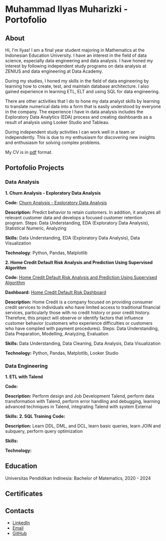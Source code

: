 # **Muhammad Ilyas Muharizki - Portofolio**

## **About**

Hi, I'm Ilyas! I am a final year student majoring in Mathematics at the Indonesian Education University. I have an interest in the field of data science, especially data engineering and data analysis. I have honed my interest by following independent study programs on data analysis at ZENIUS and data engineering at Data Academy.

During my studies, I honed my skills in the field of data engineering by learning how to create, test, and maintain database architecture. I also gained experience in learning ETL, ELT and using SQL for data engineering.

There are other activities that I do to hone my data analyst skills by learning to translate numerical data into a form that is easily understood by everyone in the company. The experience I have in data analysis includes the Exploratory Data Analytics (EDA) process and creating dashboards as a result of analysis using Looker Studio and Tableau.

During independent study activities I can work well in a team or independently. This is due to my enthusiasm for discovering new insights and enthusiasm for solving complex problems.

My CV is in [pdf](tokopedia.) format.



## **Portofolio Projects**
### **Data Analysis**
**1. Churn Analysis - Exploratory Data Analysis**

**Code:** [Churn Analysis - Exploratory Data Analysis](https://colab.research.google.com/drive/1-u0SNj7E5epVqhY3MluKUSyyiOg2S5eF?usp=sharing)

**Description:** Predict behavior to retain customers. In addition, it analyzes all relevant customer data and develops a focused customer retention program.
Steps: Data Understanding, EDA (Exploratory Data Analysis), Statistical Numeric, Analyzing

**Skills:** Data Understanding, EDA (Exploratory Data Analysis), Data Visualization

**Technology**: Python, Pandas, Matplotlib

**2. Home Credit Default Risk Analysis and Prediction Using Supervised Algorithm**

**Code:** [Home Credit Default Risk Analysis and Prediction Using Supervised Algorithm](https://colab.research.google.com/drive/1At3XioFmYvayrsCfG2DCYqq_itQYijCa?usp=sharing)

**Dashboard:** [Home Credit Default Risk Dashboard](https://lookerstudio.google.com/reporting/bf0089b3-372a-4262-8046-308c166a431d/page/2D7TD)

**Description:** Home Credit is a company focused on providing consumer credit services to individuals who have limited access to traditional financial services, particularly those with no credit history or poor credit history. Therefore, this project will observe or identify factors that influence customer behavior (customers who experience difficulties or customers who have complied with payment procedures). 
Steps: Data Understanding, Data Preparation, Modelling, Analyzing, Evaluation

**Skills:** Data Understanding, Data Cleaning, Data Analysis, Data Visualization

**Technology:** Python, Pandas, Matplotlib, Looker Studio

### **Data Engineering**
**1. ETL with Talend**

**Code:** 

**Description:** Perform design and Job Development Talend, perform data transformation with Talend, perform error handling and debugging, learning advanced techniques in Talend, integrating Talend with system External

**Skills:** 
**2. SQL Training**
**Code:** 

**Description:** Learn DDL, DML, and DCL, learn basic queries, learn JOIN and subquery, perform query optimization

**Skills:** 

**Technology:** 

## **Education**
Universitas Pendidikan Indinesia: Bachelor of Matematics, 2020 - 2024

## **Certificates**

## **Contacts**
* [LinkedIn](https://www.linkedin.com/in/muhammadilyas72/) 
* [Email](muhammad.ilyas72.mi@gmail.com) 
* [GitHub](https://github.com/muhammadilyas72)
